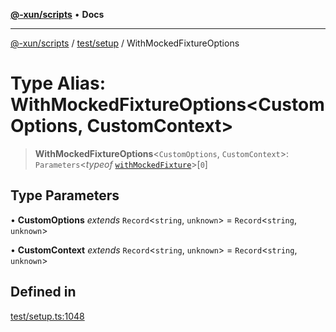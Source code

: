 [**@-xun/scripts**](../../../README.md) • **Docs**

***

[@-xun/scripts](../../../README.md) / [test/setup](../README.md) / WithMockedFixtureOptions

# Type Alias: WithMockedFixtureOptions\<CustomOptions, CustomContext\>

> **WithMockedFixtureOptions**\<`CustomOptions`, `CustomContext`\>: `Parameters`\<*typeof* [`withMockedFixture`](../functions/withMockedFixture.md)\>\[`0`\]

## Type Parameters

• **CustomOptions** *extends* `Record`\<`string`, `unknown`\> = `Record`\<`string`, `unknown`\>

• **CustomContext** *extends* `Record`\<`string`, `unknown`\> = `Record`\<`string`, `unknown`\>

## Defined in

[test/setup.ts:1048](https://github.com/Xunnamius/xscripts/blob/ce701f3d57da9f82ee0036320bc62d5c51233011/test/setup.ts#L1048)
